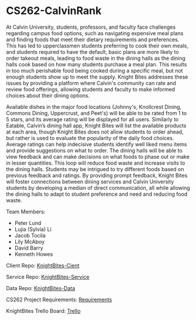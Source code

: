 # CS262-CalvinRank

At Calvin University, students, professors, and faculty face challenges regarding campus food options, such as navigating expensive meal plans and finding foods that meet their dietary requirements and preferences. This has led to upperclassmen students preferring to cook their own meals, and students required to have the default, basic plans are more likely to order takeout meals, leading to food waste in the dining halls as the dining halls cook based on how many students purchase a meal plan. This results in too much perishable food being cooked during a specific meal, but not enough students show up to meet the supply. Knight Bites addresses these issues by providing a platform where Calvin's community can rate and review food offerings, allowing students and faculty to make informed choices about their dining options.

Available dishes in the major food locations (Johnny's, Knollcrest Dining, Commons Dining, Uppercrust, and Peet's) will be able to be rated from 1 to 5 stars, and its average rating will be displayed for all users. Similarly to Eatable, Calvin’s dining hall app, Knight Bites will list the available products at each area, though Knight Bites does not allow students to order ahead, but rather is used to evaluate the popularity of the daily food choices. Average ratings can help indecisive students identify well liked menu items and provide suggestions on what to order. The dining halls will be able to view feedback and can make decisions on what foods to phase out or make in lesser quantities. This loop will reduce food waste and increase visits to the dining halls. Students may be intrigued to try different foods based on previous feedback and ratings. By providing prompt feedback, Knight Bites will foster connections between dining services and Calvin University students by developing a median of direct communication, all while allowing the dining halls to adapt to student preference and need and reducing food waste.

Team Members:

- Peter Lund
- Lujia (Sylvia) Li
- Jacob Tocila
- Lily McAboy
- David Barry
- Kenneth Howes

Client Repo: [KnightBites-Cient](https://github.com/KnightBites/KnightBites-Client)

Service Repo: [KnightBites-Service](https://github.com/KnightBites/KnightBites-Service)

Data Repo: [KnightBites-Data](https://github.com/KnightBites/KnightBites-Data)

CS262 Project Requirements: [Requirements](https://cs.calvin.edu/courses/cs/262/kvlinden/15project/index.html)

KnightBites Trello Board: [Trello](https://trello.com/b/X4RF9w3o/cs262a-the-c-team-the-calvin-team)

